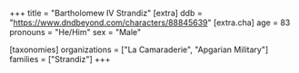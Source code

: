 +++
title = "Bartholomew IV Strandiz"
[extra]
ddb = "https://www.dndbeyond.com/characters/88845639"
[extra.cha]
age = 83
pronouns = "He/Him"
sex = "Male"

[taxonomies]
organizations = ["La Camaraderie", "Apgarian Military"]
families = ["Strandiz"]
+++


